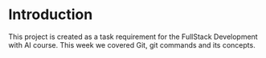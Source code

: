 # Introduction

This project is created as a task requirement for the FullStack Development with AI course.
This week we covered Git, git commands and its concepts.